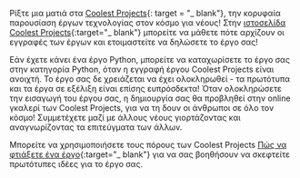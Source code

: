 Ρίξτε μια ματιά στα [Coolest Projects](https://coolestprojects.org/){: target = "_ blank"}, την κορυφαία παρουσίαση έργων τεχνολογίας στον κόσμο για νέους! Στην [ιστοσελίδα Coolest Projects](https://coolestprojects.org/){:target="_ blank"} μπορείτε να μάθετε πότε αρχίζουν οι εγγραφές των έργων και ετοιμαστείτε να δηλώσετε το έργο σας!

Εάν έχετε κάνει ένα έργο Python, μπορείτε να καταχωρίσετε το έργο σας στην κατηγορία Python, όταν η εγγραφή έργου Coolest Projects είναι ανοιχτή. Το έργο σας δε χρειάζεται να έχει ολοκληρωθεί - τα πρωτότυπα και τα έργα σε εξέλιξη είναι επίσης ευπρόσδεκτα! Όταν ολοκληρώσετε την εισαγωγή του έργου σας, η δημιουργία σας θα προβληθεί στην online γκαλερί των Coolest Projects, για να τη δουν οι άνθρωποι σε όλο τον κόσμο! Συμμετέχετε μαζί με άλλους νέους γιορτάζοντας και αναγνωρίζοντας τα επιτεύγματα των άλλων.

Μπορείτε να χρησιμοποιήσετε τους πόρους των Coolest Projects [Πώς να φτιάξετε ένα έργο](https://coolestprojects.org/2020/03/31/how-to-make-a-project-workbook-and-additional-resources/){:target="_ blank"} για να σας βοηθήσουν να σκεφτείτε πρωτότυπες ιδέες για το έργο σας.